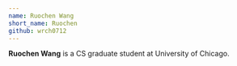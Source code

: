 ```yaml
---
name: Ruochen Wang
short_name: Ruochen
github: wrch0712
---
```


**Ruochen Wang** is a CS graduate student at University of Chicago.
